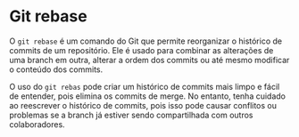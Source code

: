 # Git rebase

O `git rebase` é um comando do Git que permite reorganizar o histórico de commits de um repositório. Ele é usado para combinar as alterações de uma branch em outra, alterar a ordem dos commits ou até mesmo modificar o conteúdo dos commits.

O uso do `git rebas` pode criar um histórico de commits mais limpo e fácil de entender, pois elimina os commits de merge. No entanto, tenha cuidado ao reescrever o histórico de commits, pois isso pode causar conflitos ou problemas se a branch já estiver sendo compartilhada com outros colaboradores.
